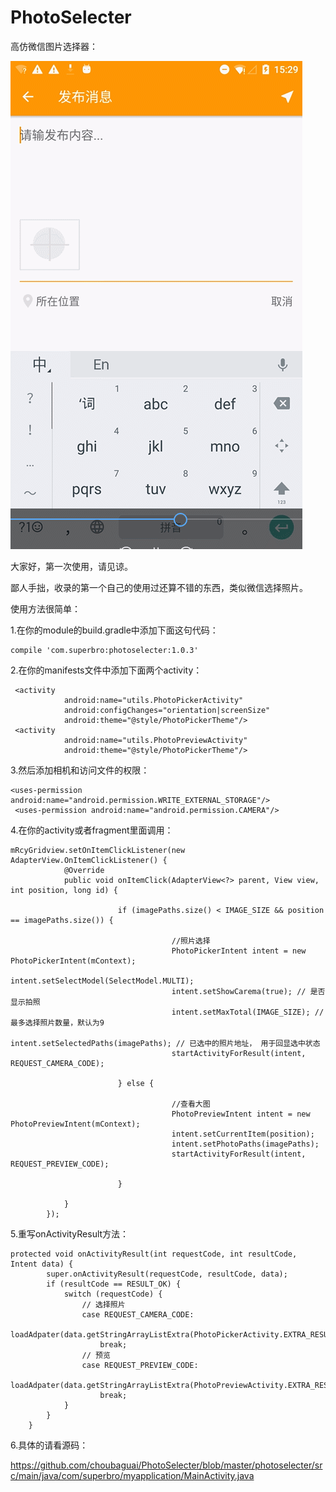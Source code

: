 # PhotoSelecter
高仿微信图片选择器：

![image](https://github.com/choubaguai/PhotoSelecter/blob/master/GIF.gif ) 

大家好，第一次使用，请见谅。


鄙人手拙，收录的第一个自己的使用过还算不错的东西，类似微信选择照片。


使用方法很简单：


1.在你的module的build.gradle中添加下面这句代码：
```
compile 'com.superbro:photoselecter:1.0.3'
```
2.在你的manifests文件中添加下面两个activity：

```
 <activity
            android:name="utils.PhotoPickerActivity"
            android:configChanges="orientation|screenSize"
            android:theme="@style/PhotoPickerTheme"/>
 <activity
            android:name="utils.PhotoPreviewActivity"
            android:theme="@style/PhotoPickerTheme"/>
```            
3.然后添加相机和访问文件的权限：
```
<uses-permission android:name="android.permission.WRITE_EXTERNAL_STORAGE"/>
 <uses-permission android:name="android.permission.CAMERA"/>
``` 
4.在你的activity或者fragment里面调用：
```
mRcyGridview.setOnItemClickListener(new AdapterView.OnItemClickListener() {
            @Override
            public void onItemClick(AdapterView<?> parent, View view, int position, long id) {

                        if (imagePaths.size() < IMAGE_SIZE && position == imagePaths.size()) {

                                    //照片选择
                                    PhotoPickerIntent intent = new PhotoPickerIntent(mContext);
                                    intent.setSelectModel(SelectModel.MULTI);
                                    intent.setShowCarema(true); // 是否显示拍照
                                    intent.setMaxTotal(IMAGE_SIZE); // 最多选择照片数量，默认为9
                                    intent.setSelectedPaths(imagePaths); // 已选中的照片地址， 用于回显选中状态
                                    startActivityForResult(intent, REQUEST_CAMERA_CODE);

                        } else {

                                    //查看大图
                                    PhotoPreviewIntent intent = new PhotoPreviewIntent(mContext);
                                    intent.setCurrentItem(position);
                                    intent.setPhotoPaths(imagePaths);
                                    startActivityForResult(intent, REQUEST_PREVIEW_CODE);

                        }

            }
        });
```

5.重写onActivityResult方法：

```
protected void onActivityResult(int requestCode, int resultCode, Intent data) {
        super.onActivityResult(requestCode, resultCode, data);
        if (resultCode == RESULT_OK) {
            switch (requestCode) {
                // 选择照片
                case REQUEST_CAMERA_CODE:
                    loadAdpater(data.getStringArrayListExtra(PhotoPickerActivity.EXTRA_RESULT));
                    break;
                // 预览
                case REQUEST_PREVIEW_CODE:
                    loadAdpater(data.getStringArrayListExtra(PhotoPreviewActivity.EXTRA_RESULT));
                    break;
            }
        }
    }
```

6.具体的请看源码： 

https://github.com/choubaguai/PhotoSelecter/blob/master/photoselecter/src/main/java/com/superbro/myapplication/MainActivity.java
